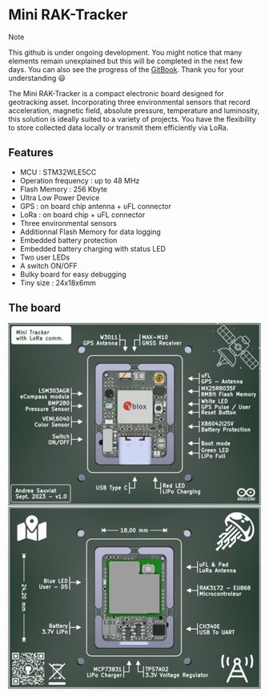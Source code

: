 # Mini RAK-Tracker
 
> [!NOTE]
> This github is under ongoing development. You might notice that many elements remain unexplained but this will be completed in the next few days. You can also see the progress of the [GitBook](https://andreas-organization-3.gitbook.io/mini-rak-tracker-or-rak3172/). Thank you for your understanding 😃

The Mini RAK-Tracker is a compact electronic board designed for geotracking asset. Incorporating three environmental sensors that record acceleration, magnetic field, absolute pressure, temperature and luminosity, this solution is ideally suited to a variety of projects. You have the flexibility to store collected data locally or transmit them efficiently via LoRa.

## Features
- MCU : STM32WLE5CC
- Operation frequency : up to 48 MHz
- Flash Memory : 256 Kbyte
- Ultra Low Power Device
- GPS : on board chip antenna + uFL connector
- LoRa : on board chip + uFL connector
- Three environmental sensors
- Additionnal Flash Memory for data logging
- Embedded battery protection
- Embedded battery charging with status LED
- Two user LEDs
- A switch ON/OFF
- Bulky board for easy debugging
- Tiny size : 24x18x6mm

## The board
![KiCad 3D View Front](/1_Hardware/PCB/Kicad_3DViewFront.PNG)
![KiCad 3D View Back](/1_Hardware/PCB/Kicad_3DViewBack.PNG)

